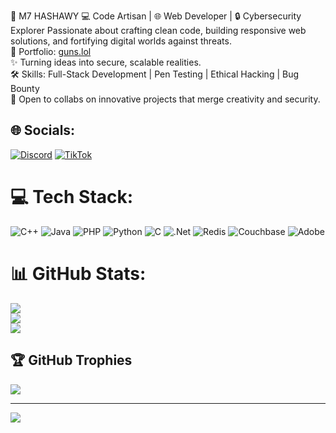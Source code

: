 🚀 M7 HASHAWY
💻 Code Artisan | 🌐 Web Developer | 🔒 Cybersecurity Explorer
Passionate about crafting clean code, building responsive web solutions, and fortifying digital worlds against threats.<br/>
🔗 Portfolio: [guns.lol](https://guns.lol/hashawy)<br/>
✨ Turning ideas into secure, scalable realities.<br/>
🛠️ Skills: Full-Stack Development | Pen Testing | Ethical Hacking | Bug Bounty<br/>
🌟 Open to collabs on innovative projects that merge creativity and security.<br/>

## 🌐 Socials:
[![Discord](https://img.shields.io/badge/Discord-%237289DA.svg?logo=discord&logoColor=white)](https://discord.gg/midohashawy) [![TikTok](https://img.shields.io/badge/TikTok-%23000000.svg?logo=TikTok&logoColor=white)](https://tiktok.com/@@mohamedhashawy) 

# 💻 Tech Stack:
![C++](https://img.shields.io/badge/c++-%2300599C.svg?style=for-the-badge&logo=c%2B%2B&logoColor=white) ![Java](https://img.shields.io/badge/java-%23ED8B00.svg?style=for-the-badge&logo=openjdk&logoColor=white) ![PHP](https://img.shields.io/badge/php-%23777BB4.svg?style=for-the-badge&logo=php&logoColor=white) ![Python](https://img.shields.io/badge/python-3670A0?style=for-the-badge&logo=python&logoColor=ffdd54) ![C](https://img.shields.io/badge/c-%2300599C.svg?style=for-the-badge&logo=c&logoColor=white) ![.Net](https://img.shields.io/badge/.NET-5C2D91?style=for-the-badge&logo=.net&logoColor=white) ![Redis](https://img.shields.io/badge/redis-%23DD0031.svg?style=for-the-badge&logo=redis&logoColor=white) ![Couchbase](https://img.shields.io/badge/Couchbase-EA2328?style=for-the-badge&logo=couchbase&logoColor=white) ![Adobe](https://img.shields.io/badge/adobe-%23FF0000.svg?style=for-the-badge&logo=adobe&logoColor=white)
# 📊 GitHub Stats:
![](https://github-readme-stats.vercel.app/api?username=hashawy&theme=merko&hide_border=false&include_all_commits=false&count_private=false)<br/>
![](https://nirzak-streak-stats.vercel.app/?user=hashawy&theme=merko&hide_border=false)<br/>
![](https://github-readme-stats.vercel.app/api/top-langs/?username=hashawy&theme=merko&hide_border=false&include_all_commits=false&count_private=false&layout=compact)

## 🏆 GitHub Trophies
![](https://github-profile-trophy.vercel.app/?username=hashawy&theme=dark&no-frame=false&no-bg=true&margin-w=4)

---
[![](https://visitcount.itsvg.in/api?id=hashawy&icon=2&color=1)](https://visitcount.itsvg.in)

